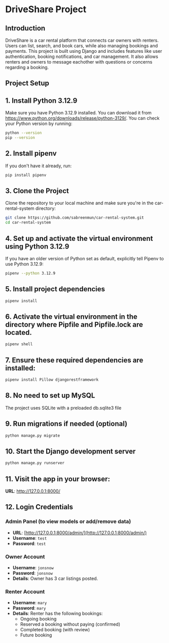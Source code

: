 # DriveShare Project

## Introduction

DriveShare is a car rental platform that connects car owners with renters. Users can list, search, and book cars, while also managing bookings and payments. This project is built using Django and includes features like user authentication, booking notifications, and car management. It also allows renters and owners to message eachother with questions or concerns regarding a booking.

## Project Setup

## 1. Install Python 3.12.9
Make sure you have Python 3.12.9 installed. You can download it from https://www.python.org/downloads/release/python-3129/. You can check your Python version by running:
```bash
python --version
pip --version
```

## 2. Install pipenv
If you don't have it already, run:
```bash
pip install pipenv
```

## 3. Clone the Project
Clone the repository to your local machine and make sure you're in the car-rental-system directory:
```bash
git clone https://github.com/sabreenmun/car-rental-system.git
cd car-rental-system
```

## 4. Set up and activate the virtual environment using Python 3.12.9
If you have an older version of Python set as default, explicitly tell Pipenv to use Python 3.12.9:
```bash
pipenv --python 3.12.9
```
## 5. Install project dependencies
```bash
pipenv install
```
## 6. Activate the virtual environment in the directory where Pipfile and Pipfile.lock are located.
```bash
pipenv shell
```
## 7. Ensure these required dependencies are installed:
```bash
pipenv install Pillow djangorestframework
```

## 8. No need to set up MySQL
The project uses SQLite with a preloaded db.sqlite3 file

## 9. Run migrations if needed (optional)
```bash
python manage.py migrate
```

## 10. Start the Django development server
```bash
python manage.py runserver
```

## 11. Visit the app in your browser:
**URL**: http://127.0.0.1:8000/


## 12. Login Credentials
### Admin Panel (to view models or add/remove data)
- **URL**: [http://127.0.0.1:8000/admin/](http://127.0.0.1:8000/admin/)
- **Username**: `test`
- **Password**: `test`

### Owner Account
- **Username**: `jonsnow`
- **Password**: `jonsnow`
- **Details**: Owner has 3 car listings posted.

### Renter Account
- **Username**: `mary`
- **Password**: `mary`
- **Details**: Renter has the following bookings:
  - Ongoing booking
  - Reserved a booking without paying (confirmed)
  - Completed booking (with review)
  - Future booking
